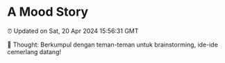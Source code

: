 # A Mood Story

⏰ Updated on Sat, 20 Apr 2024 15:56:31 GMT

💭 Thought: Berkumpul dengan teman-teman untuk brainstorming, ide-ide cemerlang datang!

